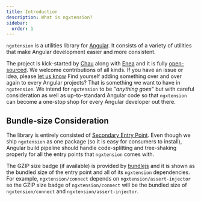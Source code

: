 ```yaml
---
title: Introduction
description: What is ngxtension?
sidebar:
  order: 1
---
```


`ngxtension` is a utilities library for [Angular](https://angular.io). It consists of a variety of utilities that make Angular development easier and more consistent.

The project is kick-started by [Chau](https://github.com/nartc) along with [Enea](https://twitter.com/Enea_Jahollari) and it is fully [open-sourced](https://github.com/nartc/ngxtension-platform). We welcome contributions of all kinds. If you have an issue or idea, please [let us know](https://github.com/nartc/ngxtension-platform/issues/new)
Find yourself adding something over and over again to every Angular projects? That is something we want to have in `ngxtension`. We intend for `ngxtension` to be "_anything goes_" but with careful consideration as well as up-to-standard Angular code so that `ngxtension` can become a one-stop shop for every Angular developer out there.

## Bundle-size Consideration

The library is entirely consisted of [Secondary Entry Point](https://angular.io/guide/angular-package-format#entrypoints-and-code-splitting). Even though we ship `ngxtension` as one package (so it is easy for consumers to install), Angular build pipeline should handle code-splitting and tree-shaking properly for all the entry points that `ngxtension` comes with.

The GZIP size badge (if available) is provided by [bundlejs](https://bundlejs.dev/) and it is shown as the bundled size of the entry point and all of its `ngxtension` dependencies. For example, `ngxtension/connect` depends on `ngxtension/assert-injector` so the GZIP size badge of `ngxtension/connect` will be the bundled size of `ngxtension/connect` and `ngxtension/assert-injector`.
